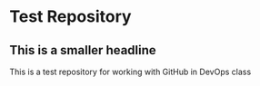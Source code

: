 # Test Repository

## This is a smaller headline

This is a test repository for working with GitHub in DevOps class
